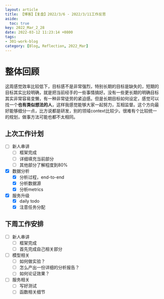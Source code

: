 ```yaml
---
layout: article
title: 【博客】【复盘】2022/3/6 - 2022/3/11工作反思
aside:
  toc: true
key: 2022_Mar_2_28
date: 2022-03-12 11:23:14 +0800
tags:
- 301-work-blog
category: [Blog, Reflection, 2022_Mar]
---
```


# 整体回顾

这周感觉效率比较低下，目标感不是非常强烈，特别长期的目标是缺失的，短期的目标其实比较明确，就是把当前经手的一些事情搞好。没有一些更长期的明确目标其实非常容易变懒，有一种非常徒劳的紧迫感。但是长期目标如何设定，感觉可以找一个**也有类似想法的人**，这样我感觉能够大家一起努力，互相监督。这个方向最好能够细分一点，比方说都是研发，别的领域context比较少。很难有个比较统一的规划，做事方法可能也都不太相同。

## 上次工作计划

- [ ] 新人串讲
  - [ ] 框架完成
  - [ ] 详细填充当前部分
  - [ ] 其他部分了解程度到80%
- [x] 数据分析
  - [x] 分析过程，end-to-end
  - [x] 分析数据源
  - [x] 分析metrics
- [x] 服务升级
  - [x] daily todo
  - [x] 注意任务分配

## 下周工作安排

- [ ] 新人串讲
  - [ ] 框架完成
  - [ ] 首先完成自己相关部分
- [ ] 模型相关
  - [ ] 如何做实验？
  - [ ] 怎么产出一份详细的分析报告？
  - [ ] 如何论证效果？
- [ ] 服务相关
  - [ ] 写好测试
  - [ ] 函数相关细节
